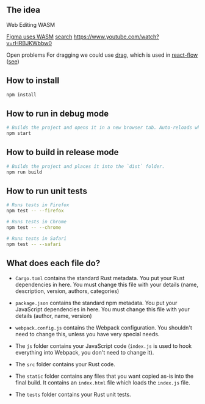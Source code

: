 ## The idea

Web Editing WASM

[Figma uses WASM](https://www.figma.com/blog/webassembly-cut-figmas-load-time-by-3x/)
[search](https://www.google.com/search?q=rust+graphical+editing&oq=rust+graphical+editing)
https://www.youtube.com/watch?v=rHRBJKWbbw0

Open problems
For dragging we could use [drag](https://github.com/d3/d3-drag), which is used in [react-flow](https://github.com/wbkd/react-flow) ([see](https://reactflow.dev/))


## How to install

```sh
npm install
```

## How to run in debug mode

```sh
# Builds the project and opens it in a new browser tab. Auto-reloads when the project changes.
npm start
```

## How to build in release mode

```sh
# Builds the project and places it into the `dist` folder.
npm run build
```

## How to run unit tests

```sh
# Runs tests in Firefox
npm test -- --firefox

# Runs tests in Chrome
npm test -- --chrome

# Runs tests in Safari
npm test -- --safari
```

## What does each file do?

* `Cargo.toml` contains the standard Rust metadata. You put your Rust dependencies in here. You must change this file with your details (name, description, version, authors, categories)

* `package.json` contains the standard npm metadata. You put your JavaScript dependencies in here. You must change this file with your details (author, name, version)

* `webpack.config.js` contains the Webpack configuration. You shouldn't need to change this, unless you have very special needs.

* The `js` folder contains your JavaScript code (`index.js` is used to hook everything into Webpack, you don't need to change it).

* The `src` folder contains your Rust code.

* The `static` folder contains any files that you want copied as-is into the final build. It contains an `index.html` file which loads the `index.js` file.

* The `tests` folder contains your Rust unit tests.
